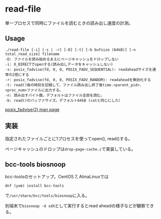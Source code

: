 # read-file

単一プロセスで同時にファイルを読むときの読み出し速度の計測。

## Usage

```
./read-file [-i] [-s | -r] [-D] [-t] [-b bufsize (64kB)] [-n total_read_size] filename
-D: ファイルを読み始めるまえにページキャッシュをドロップしない
-i: O_DIRECTでopenする(読み出しデータをキャッシュしない)
-s: posix_fadvise(fd, 0, 0, POSIX_FADV_SEQUENTIAL): readaheadサイズを通常の2倍にする
-r: posix_fadvise(fd, 0, 0, POSIX_FADV_RANDOM): readaheadを無効化する
-t: read()後の時刻を記録して、ファイル読み出し終了後time.<parent_pid>.<proc_num>ファイルに出力する。
-n: 読み出すバイト数。デフォルトはファイル全部を読む。
-b: read()のバッファサイズ。デフォルト64kB (catと同じにした）
```

[posix_fadvise(2) man page](https://man7.org/linux/man-pages/man2/posix_fadvise.2.html)

## 実装

指定されたファイルごとに1プロセスを使ってopen(), read()する。

ページキャッシュのドロップは``drop-page-cache.c``で実装している。

## bcc-tools biosnoop

bcc-toolsのセットアップ。CentOS 7, AlmaLinuxでは

```
dnf (yum) install bcc-tools
```
で``/usr/share/bcc/tools/biosnoop``に入る。

別端末で``biosnoop -d sdX``として実行するとread aheadの様子などが観察できる。
